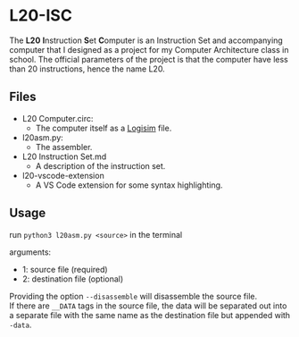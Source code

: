 # L20-ISC

The **L20** **I**nstruction **S**et **C**omputer is an Instruction Set and accompanying computer that I designed as a project for my Computer Architecture class in school. The official parameters of the project is that the computer have less than 20 instructions, hence the name L20.  

## Files

- L20 Computer.circ:
    - The computer itself as a [Logisim](http://www.cburch.com/logisim/) file.
- l20asm.py:
    - The assembler.
- L20 Instruction Set.md
    - A description of the instruction set.
- l20-vscode-extension
    - A VS Code extension for some syntax highlighting. 

## Usage
run `python3 l20asm.py <source>` in the terminal

arguments:
- 1: source file (required)
- 2: destination file (optional)

Providing the option `--disassemble` will  disassemble the source file.  
If there are `__DATA` tags in the source file, the data will be separated out into a separate file with the same name as the destination file but appended with `-data`.
